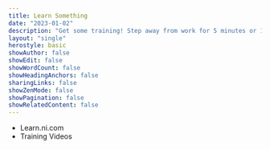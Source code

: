 ```yaml
---
title: Learn Something
date: "2023-01-02"
description: "Get some training! Step away from work for 5 minutes or 1 week."
layout: "single"
herostyle: basic
showAuthor: false
showEdit: false
showWordCount: false
showHeadingAnchors: false
sharingLinks: false
showZenMode: false
showPagination: false
showRelatedContent: false
---
```

 - Learn.ni.com
 - Training Videos